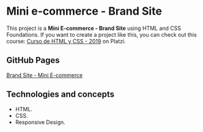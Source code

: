 # Mini e-commerce - Brand Site

This project is a **Mini E-commerce - Brand Site** using HTML and CSS Foundations. If you want to create a project like this, you can check out this course: [Curso de HTML y CSS - 2019](https://platzi.com/clases/old/html-css-2019/) on Platzi.

## GitHub Pages

[Brand Site - Mini E-commerce](https://mauriciojcarrillo.github.io/ecommerce-brand-site-vanilla-website/)

## Technologies and concepts

- HTML.
- CSS.
- Responsive Design.
